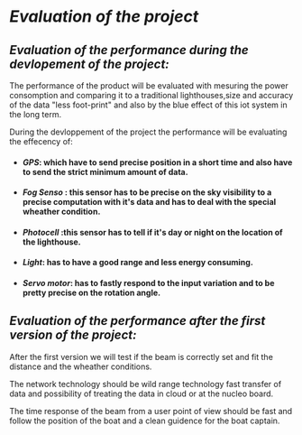 # *Evaluation of the project*



## *Evaluation of the performance during the devlopement of the project:*

The performance of the product will be evaluated with  mesuring  the power consomption and comparing it to a traditional lighthouses,size and accuracy of the data "less foot-print" and also by the blue effect of this iot system  in the long term.

During the devloppement of the project the performance will be evaluating the effecency of:

 * #### *GPS*:  which have to send precise position in a short time and also have to send the strict minimum amount of data.
 * #### *Fog Senso* : this sensor has to be precise on the sky visibility to  a precise computation with it's data and has to deal with the special wheather condition.

 * #### *Photocell* :this sensor has to tell if it's day or night on the location of the lighthouse. 

 * #### *Light*: has to have a good range and less energy consuming.   
 * #### *Servo motor*: has to fastly respond to the input variation and to be pretty precise on the rotation angle. 

## *Evaluation of the performance after the first version of the project:*
After the first version we will test if the beam is correctly set and fit the distance and the wheather conditions. 

The network technology should be wild range technology fast transfer of data and possibility of treating the data in cloud or at the nucleo board.

The time response of the beam from a user point of view should be fast and follow the position of the boat  and a clean guidence for the boat captain.
